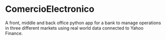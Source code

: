 # ComercioElectronico
A front, middle and back office python app for a bank  to manage operations in three different markets using real world data connected to Yahoo Finance.
